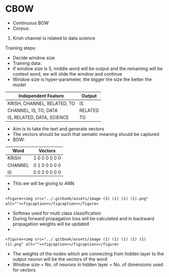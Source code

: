 # CBOW

* Continuous BOW
* Corpus:

1. Krish channel is related to data science

Training steps:

* Decide window size
* Training data:
* if window size is 5, middle word will be output and the remaining will be context word, we will slide the window and continue
* Window size is hyper-parameter, the bigger the size the better the model



| Independent Feature         | Output  |
| --------------------------- | ------- |
| KRISH, CHANNEL, RELATED, TO | IS      |
| CHANNEL, IS, TO, DATA       | RELATED |
| IS, RELATED, DATA, SCIENCE  | TO      |

* Aim is to take the text and generate vectors
* The vectors should be such that sematic meaning should be captured
* BOW:



| Word    | Vectors        |
| ------- | -------------- |
| KRISH   | 1 0 0 0 0 0 0  |
| CHANNEL | 0 1 0 0 0 0 0  |
| IS      | 0 0 1 0 0 0 0  |

* This we will be giving to ANN
*

    <figure><img src="../.gitbook/assets/image (3) (1) (1) (1).png" alt=""><figcaption></figcaption></figure>
* Softmax used for multi class classification
* During forward propagation loss will be calculated and in backward propagation weights will be updated
*

    <figure><img src="../.gitbook/assets/image (1) (1) (1) (1) (1) (1).png" alt=""><figcaption></figcaption></figure>
* The weights of the nodes which are connecting from hidden layer to the output neuron will be the vectors of the word
* Window size = No. of neurons in hidden layer = No. of dimensions used for vectors
